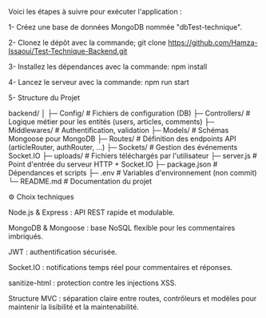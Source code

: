 Voici les étapes à suivre pour exécuter l'application :

1- Créez une base de données MongoDB nommée "dbTest-technique".

2- Clonez le dépôt avec la commande;    git clone https://github.com/Hamza-Issaoui/Test-Technique-Backend.git

3- Installez les dépendances avec la commande:    npm install

4- Lancez le serveur avec la commande:   npm run start

5- Structure du Projet

backend/
│
├─ Config/            # Fichiers de configuration (DB)
├─ Controllers/       # Logique métier pour les entités (users, articles, comments)
├─ Middlewares/       # Authentification, validation
├─ Models/            # Schémas Mongoose pour MongoDB
├─ Routes/            # Définition des endpoints API (articleRouter, authRouter, ...)
├─ Sockets/           # Gestion des événements Socket.IO
├─ uploads/           # Fichiers téléchargés par l'utilisateur
├─ server.js          # Point d'entrée du serveur HTTP + Socket.IO
├─ package.json       # Dépendances et scripts
├─ .env               # Variables d'environnement (non commit)
└─ README.md          # Documentation du projet


⚙️ Choix techniques

Node.js & Express : API REST rapide et modulable.

MongoDB & Mongoose : base NoSQL flexible pour les commentaires imbriqués.

JWT : authentification sécurisée.

Socket.IO : notifications temps réel pour commentaires et réponses.

sanitize-html : protection contre les injections XSS.

Structure MVC : séparation claire entre routes, contrôleurs et modèles pour maintenir la lisibilité et la maintenabilité.


